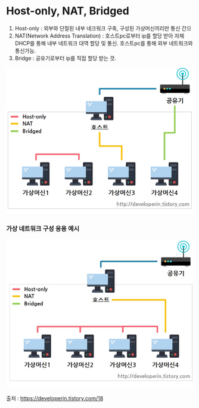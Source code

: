 # Host-only, NAT, Bridged

1. Host-only : 외부와 단절된 내부 네크워크 구축, 구성된 가상머신끼리만 통신 간으
2. NAT(Network Address Translation) : 호스트pc로부터 ip를 할당 받아 자체 DHCP를 통해 내부 네트워크 대역 할당 및 통신. 호스트pc를 통해 외부 네트워크와 통신가능.
3. Bridge : 공유기로부터 ip를 직접 할당 받는 것.

![](.\img\network.jpg)



### 가상 네트워크 구성 응용 예시

![](.\img\network2.jpg)



출처 : https://developerin.tistory.com/18

